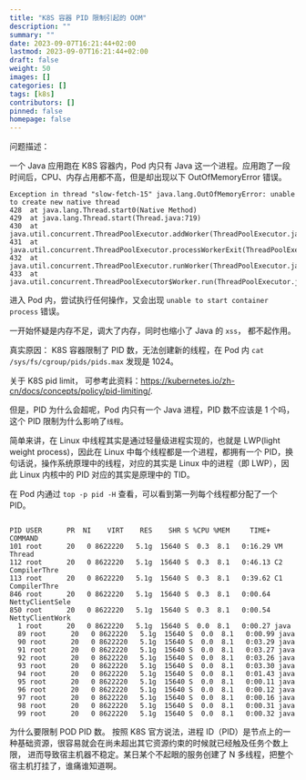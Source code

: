 ```yaml
---
title: "K8S 容器 PID 限制引起的 OOM"
description: ""
summary: ""
date: 2023-09-07T16:21:44+02:00
lastmod: 2023-09-07T16:21:44+02:00
draft: false
weight: 50
images: []
categories: []
tags: [k8s]
contributors: []
pinned: false
homepage: false
---
```


问题描述：

一个 Java 应用跑在 K8S 容器内，Pod 内只有 Java 这一个进程。应用跑了一段时间后，CPU、内存占用都不高，但是却出现以下 OutOfMemoryError 错误。

```console
Exception in thread "slow-fetch-15" java.lang.OutOfMemoryError: unable to create new native thread
428  at java.lang.Thread.start0(Native Method)
429  at java.lang.Thread.start(Thread.java:719)
430  at java.util.concurrent.ThreadPoolExecutor.addWorker(ThreadPoolExecutor.java:957)
431  at java.util.concurrent.ThreadPoolExecutor.processWorkerExit(ThreadPoolExecutor.java:1025)
432  at java.util.concurrent.ThreadPoolExecutor.runWorker(ThreadPoolExecutor.java:1167)
433  at java.util.concurrent.ThreadPoolExecutor$Worker.run(ThreadPoolExecutor.java:624)
```

进入 Pod 内，尝试执行任何操作，又会出现 `unable to start container process` 错误。

一开始怀疑是内存不足，调大了内存，同时也缩小了 Java 的 `xss`， 都不起作用。

真实原因： K8S 容器限制了 PID 数，无法创建新的线程，在 Pod 内 `cat /sys/fs/cgroup/pids/pids.max` 发现是 1024。

关于 K8S pid limit， 可参考此资料：<https://kubernetes.io/zh-cn/docs/concepts/policy/pid-limiting/>.

但是，PID 为什么会超呢，Pod 内只有一个 Java 进程，PID 数不应该是 1 个吗，这个 PID 限制为什么影响了`线程`。

简单来讲，在 Linux 中线程其实是通过轻量级进程实现的，也就是 LWP(light weight process)，因此在 Linux 中每个线程都是一个进程，都拥有一个 PID，换句话说，操作系统原理中的线程，对应的其实是 Linux 中的进程（即 LWP），因此 Linux 内核中的 PID 对应的其实是原理中的 TID。

在 Pod 内通过 `top -p pid -H` 查看，可以看到第一列每个线程都分配了一个 PID。

```console

PID USER      PR  NI    VIRT    RES    SHR S %CPU %MEM     TIME+ COMMAND
101 root      20   0 8622220   5.1g  15640 S  0.3  8.1   0:16.29 VM Thread
112 root      20   0 8622220   5.1g  15640 S  0.3  8.1   0:46.13 C2 CompilerThre
113 root      20   0 8622220   5.1g  15640 S  0.3  8.1   0:39.62 C1 CompilerThre
846 root      20   0 8622220   5.1g  15640 S  0.3  8.1   0:00.64 NettyClientSele
850 root      20   0 8622220   5.1g  15640 S  0.3  8.1   0:00.54 NettyClientWork
  1 root      20   0 8622220   5.1g  15640 S  0.0  8.1   0:00.27 java
  89 root      20   0 8622220   5.1g  15640 S  0.0  8.1   0:00.99 java
  90 root      20   0 8622220   5.1g  15640 S  0.0  8.1   0:03.29 java
  91 root      20   0 8622220   5.1g  15640 S  0.0  8.1   0:03.27 java
  92 root      20   0 8622220   5.1g  15640 S  0.0  8.1   0:03.26 java
  93 root      20   0 8622220   5.1g  15640 S  0.0  8.1   0:03.30 java
  94 root      20   0 8622220   5.1g  15640 S  0.0  8.1   0:01.43 java
  95 root      20   0 8622220   5.1g  15640 S  0.0  8.1   0:00.11 java
  96 root      20   0 8622220   5.1g  15640 S  0.0  8.1   0:00.12 java
  97 root      20   0 8622220   5.1g  15640 S  0.0  8.1   0:00.16 java
  98 root      20   0 8622220   5.1g  15640 S  0.0  8.1   0:00.31 java
  99 root      20   0 8622220   5.1g  15640 S  0.0  8.1   0:00.32 java
```

为什么要限制 POD PID 数。
按照 K8S 官方说法，进程 ID（PID）是节点上的一种基础资源，很容易就会在尚未超出其它资源约束的时候就已经触及任务个数上限， 进而导致宿主机器不稳定。某日某个不起眼的服务创建了 N 多线程，把整个宿主机打挂了，谁痛谁知道啊。
